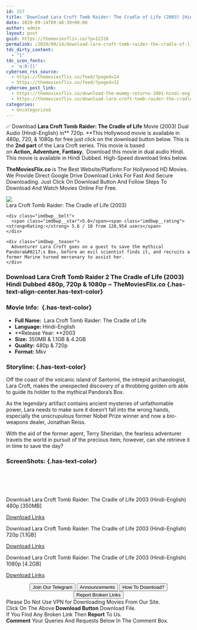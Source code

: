 ```yaml
---
id: 157
title: 'Download Lara Croft Tomb Raider: The Cradle of Life (2003) {Hindi-English} 480p [350MB] || 720p [1.1GB] || 1080p [4.2GB]'
date: 2020-09-14T09:48:39+00:00
author: admin
layout: post
guid: https://themoviesflix.co/?p=12318
permalink: /2020/09/14/download-lara-croft-tomb-raider-the-cradle-of-life-2003-hindi-english-480p-350mb-720p-1-1gb-1080p-4-2gb/
tdc_dirty_content:
  - "1"
tdc_icon_fonts:
  - 'a:0:{}'
cyberseo_rss_source:
  - https://themoviesflix.co/feed/?paged=14
  - https://themoviesflix.co/feed/?paged=32
cyberseo_post_link:
  - https://themoviesflix.co/download-the-mummy-returns-2001-hindi-english-480p-720p-1080p/
  - https://themoviesflix.co/download-lara-croft-tomb-raider-the-cradle-of-life-2003-dual-audio-hindi-480p-720p-1080p/
categories:
  - Uncategorized
---
```

✅&nbsp;Download&nbsp;**Lara Croft Tomb Raider: The Cradle of Life**&nbsp;Movie&nbsp;(2003)&nbsp;Dual Audio {Hindi-English} in**&nbsp;720p.&nbsp;**This&nbsp;Hollywood&nbsp;movie is available in 480p, 720, & 1080p for free just click on the download button below. This is the&nbsp;**2nd part**&nbsp;of the Lara Croft series. This movie is based on&nbsp;**Action,&nbsp;Adventure,&nbsp;Fantasy.&nbsp;**&nbsp;Download this movie in dual audio Hindi. This movie is available in Hindi Dubbed. High-Speed download links below.

**TheMoviesFlix.co**&nbsp;is The Best Website/Platform For Hollywood HD Movies. We Provide Direct Google Drive Download Links For Fast And Secure Downloading. Just Click On Download Button And Follow Steps To Download And Watch Movies Online For Free.

<div class="imdbwp imdbwp--movie dark">
  <div class="imdbwp__thumb">
    <a class="imdbwp__link" target="_blank" title="Lara Croft Tomb Raider: The Cradle of Life" href="https://www.imdb.com/title/tt0325703/" rel="nofollow noopener noreferrer"><img class="imdbwp__img" src="https://m.media-amazon.com/images/M/MV5BYzYxOTgxYjAtNGI3MS00NDJkLTkyZWItZGM5MzRhOGYwYjlmL2ltYWdlXkEyXkFqcGdeQXVyMTQxNzMzNDI@._V1_SX300.jpg" /></a>
  </div>
  
  <div class="imdbwp__content">
    <div class="imdbwp__header">
      <span class="imdbwp__title">Lara Croft Tomb Raider: The Cradle of Life</span> (2003)
    </div>
    
    <div class="imdbwp__belt">
      <span class="imdbwp__star">5.6</span><span class="imdbwp__rating"><strong>Rating:</strong> 5.6 / 10 from 128,954 users</span>
    </div>
    
    <div class="imdbwp__teaser">
      Adventurer Lara Croft goes on a quest to save the mythical Pandora&#8217;s Box, before an evil scientist finds it, and recruits a former Marine turned mercenary to assist her.
    </div>
  </div>
</div>

### Download&nbsp;Lara Croft Tomb Raider 2 The Cradle of Life&nbsp;(2003) Hindi Dubbed 480p, 720p & 1080p ~ TheMoviesFlix.co {.has-text-align-center.has-text-color}

### Movie Info:&nbsp; {.has-text-color}

  * **Full Name:&nbsp;**&nbsp;Lara Croft Tomb Raider: The Cradle of Life
  * **Language:**&nbsp;Hindi-English
  * **Release Year:&nbsp;**2003
  * **Size:**&nbsp;350MB & 1.1GB & 4.2GB
  * **Quality:**&nbsp;480p & 720p
  * **Format:**&nbsp;Mkv

### Storyline: {.has-text-color}

Off the coast of the volcanic island of Santorini, the intrepid archaeologist, Lara Croft, makes the unexpected discovery of a throbbing golden orb able to guide its holder to the mythical Pandora’s Box.

As the legendary artifact contains ancient mysteries of unfathomable power, Lara needs to make sure it doesn’t fall into the wrong hands, especially the unscrupulous former Nobel Prize winner and now a bio-weapons dealer, Jonathan Reiss.

With the aid of the former agent, Terry Sheridan, the fearless adventurer travels the world in pursuit of the precious item; however, can she retrieve it in time to save the day?

### ScreenShots: {.has-text-color}

<div class="wp-block-image">
  <figure class="aligncenter"><img src="https://i.imgur.com/ET3qwb7.jpg" alt /></figure>
</div>

<div class="wp-block-image">
  <figure class="aligncenter"><img src="https://i.imgur.com/FYqsPZs.jpg" alt /></figure>
</div>

<div class="wp-block-image">
  <figure class="aligncenter"><img src="https://i.imgur.com/oTyy81B.jpg" alt /></figure>
</div>

<div class="wp-block-image">
  <figure class="aligncenter"><img src="https://i.imgur.com/zxvPgFY.jpg" alt /></figure>
</div>

<div class="wp-block-image">
  <figure class="aligncenter"><img src="https://i.imgur.com/eP2IKoC.jpg" alt /></figure>
</div>

<p class="has-text-align-center has-text-color has-medium-font-size">
  Download Lara Croft Tomb Raider: The Cradle of Life 2003 (Hindi-English) 480p [350MB]
</p>

<span class="mb-center maxbutton-3-center"><span class="maxbutton-3-container mb-container"><a class="maxbutton-3 maxbutton maxbutton-post-button" target="_blank" rel="nofollow noopener noreferrer" href="https://coinquint.com/a10947/"><span class="mb-text">Download Links</span></a></span></span>

<p class="has-text-align-center has-text-color has-medium-font-size">
  Download Lara Croft Tomb Raider: The Cradle of Life 2003 (Hindi-English) 720p [1.1GB]
</p>

<span class="mb-center maxbutton-3-center"><span class="maxbutton-3-container mb-container"><a class="maxbutton-3 maxbutton maxbutton-post-button" target="_blank" rel="nofollow noopener noreferrer" href="https://coinquint.com/a10949/"><span class="mb-text">Download Links</span></a></span></span>

<p class="has-text-align-center has-text-color has-medium-font-size">
  Download Lara Croft Tomb Raider: The Cradle of Life 2003 (Hindi-English) 1080p [4.2GB]
</p>

<span class="mb-center maxbutton-3-center"><span class="maxbutton-3-container mb-container"><a class="maxbutton-3 maxbutton maxbutton-post-button" target="_blank" rel="nofollow noopener noreferrer" href="https://coinquint.com/a10951/"><span class="mb-text">Download Links</span></a></span></span>

<center>
</center>

<center>
  <a href="https://t.me/themoviesflixcom" target="_blank" data-wpel-link="external" rel="nofollow external noopener noreferrer"><button class="button button5">Join Our Telegram</button></a> <a href="https://themoviesflix.co/download-lara-croft-tomb-raider-the-cradle-of-life-2003-dual-audio-hindi-480p-720p-1080p/#" target="_blank" data-wpel-link="external" rel="nofollow external noopener noreferrer"><button class="button button5">Announcements</button></a> <a href="https://themoviesflix.com/how-to-download/" target="_blank" data-wpel-link="external" rel="nofollow external noopener noreferrer"><button class="button button5">How To Download?</button></a> <a href="https://themoviesflix.co/download-lara-croft-tomb-raider-the-cradle-of-life-2003-dual-audio-hindi-480p-720p-1080p/#" target="_blank" data-wpel-link="external" rel="nofollow external noopener noreferrer"><button class="button button5">Report Broken Links</button></a>
</center>

<div class="alert alert-danger">
  Please Do Not Use VPN for Downloading Movies From Our Site.
</div>

<div class="alert alert-success">
  Click On The Above <strong>Download Button</strong> Download File.
</div>

<div class="alert alert-warning">
  If You Find Any Broken Link Then <strong>Report</strong> To Us.
</div>

<div class="alert alert-info">
  <strong>Comment</strong> Your Queries And Requests Below In The Comment Box.
</div>